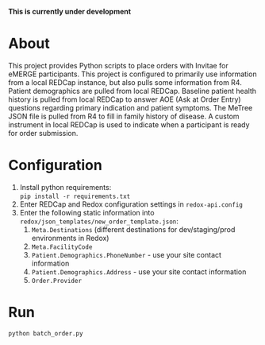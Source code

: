 **This is currently under development**

# About
This project provides Python scripts to place orders with Invitae for eMERGE participants. This project is configured 
to primarily use information from a local REDCap instance, but also pulls some information from R4. Patient 
demographics are pulled from local REDCap. Baseline patient health history is pulled from local REDCap to answer
AOE (Ask at Order Entry) questions regarding primary indication and patient symptoms. The MeTree JSON file is pulled
from R4 to fill in family history of disease. A custom instrument in local REDCap is used to indicate when a 
participant is ready for order submission. 


# Configuration
1.  Install python requirements:  
    `pip install -r requirements.txt`
1.  Enter REDCap and Redox configuration settings in `redox-api.config`
1.  Enter the following static information into `redox/json_templates/new_order_template.json`:
    1.  `Meta.Destinations` (different destinations for dev/staging/prod environments in Redox)
    1.  `Meta.FacilityCode`
    1.  `Patient.Demographics.PhoneNumber` - use your site contact information
    1.  `Patient.Demographics.Address` - use your site contact information
    1.  `Order.Provider`
    

# Run
`python batch_order.py`